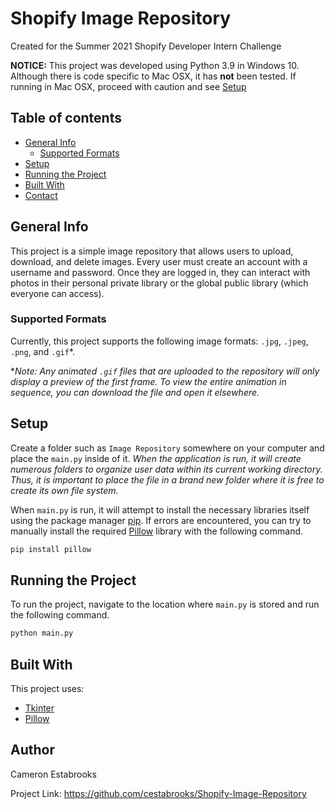 # Shopify Image Repository
Created for the Summer 2021 Shopify Developer Intern Challenge

**NOTICE:** This project was developed using Python 3.9 in Windows 10. Although there is code specific to Mac OSX, it has **not** been tested. If running in Mac OSX, proceed with caution and see [Setup](#setup)

## Table of contents
* [General Info](#general-info)
	* [Supported Formats](#supported-formats)
* [Setup](#setup)
* [Running the Project](#running-the-project)
* [Built With](#built-with)
* [Contact](#contact)

## General Info
This project is a simple image repository that allows users to upload, download, and delete images. Every user must create an account with a username and password. Once they are logged in, they can interact with photos in their personal private library or the global public library (which everyone can access).
### Supported Formats
Currently, this project supports the following image formats: `.jpg`, `.jpeg`, `.png`, and `.gif`*.

**Note: Any animated `.gif` files that are uploaded to the repository will only display a preview of the first frame. To view the entire animation in sequence, you can download the file and open it elsewhere.*
	
	
## Setup
Create a folder such as `Image Repository` somewhere on your computer and place the `main.py` inside of it. *When the application is run, it will create numerous folders to organize user data within its current working directory. Thus, it is important to place the file in a brand new folder where it is free to create its own file system.*


When `main.py` is run, it will attempt to install the necessary libraries itself using the package manager [pip](https://pip.pypa.io/en/stable/). If errors are encountered, you can try to manually install the required [Pillow](https://python-pillow.org/) library with the following command.
```bash
pip install pillow
```


## Running the Project
To run the project, navigate to the location where `main.py` is stored and run the following command.
```bash
python main.py
```


## Built With
This project uses:
* [Tkinter](https://docs.python.org/3/library/tkinter.html)
* [Pillow](https://python-pillow.org/)


## Author
Cameron Estabrooks

Project Link: https://github.com/cestabrooks/Shopify-Image-Repository
